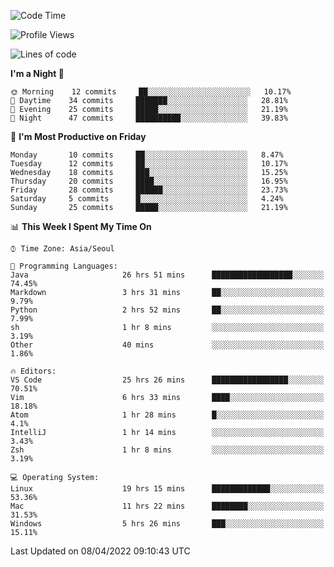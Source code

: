 <!--START_SECTION:waka-->
![Code Time](http://img.shields.io/badge/Code%20Time-45%20hrs%2030%20mins-blue)

![Profile Views](http://img.shields.io/badge/Profile%20Views-31-blue)

![Lines of code](https://img.shields.io/badge/From%20Hello%20World%20I%27ve%20Written-1%20Million%20lines%20of%20code-blue)

**I'm a Night 🦉** 

```text
🌞 Morning    12 commits     ██░░░░░░░░░░░░░░░░░░░░░░░   10.17% 
🌆 Daytime    34 commits     ███████░░░░░░░░░░░░░░░░░░   28.81% 
🌃 Evening    25 commits     █████░░░░░░░░░░░░░░░░░░░░   21.19% 
🌙 Night      47 commits     ██████████░░░░░░░░░░░░░░░   39.83%

```
📅 **I'm Most Productive on Friday** 

```text
Monday       10 commits     ██░░░░░░░░░░░░░░░░░░░░░░░   8.47% 
Tuesday      12 commits     ██░░░░░░░░░░░░░░░░░░░░░░░   10.17% 
Wednesday    18 commits     ███░░░░░░░░░░░░░░░░░░░░░░   15.25% 
Thursday     20 commits     ████░░░░░░░░░░░░░░░░░░░░░   16.95% 
Friday       28 commits     ██████░░░░░░░░░░░░░░░░░░░   23.73% 
Saturday     5 commits      █░░░░░░░░░░░░░░░░░░░░░░░░   4.24% 
Sunday       25 commits     █████░░░░░░░░░░░░░░░░░░░░   21.19%

```


📊 **This Week I Spent My Time On** 

```text
⌚︎ Time Zone: Asia/Seoul

💬 Programming Languages: 
Java                     26 hrs 51 mins      ██████████████████░░░░░░░   74.45% 
Markdown                 3 hrs 31 mins       ██░░░░░░░░░░░░░░░░░░░░░░░   9.79% 
Python                   2 hrs 52 mins       ██░░░░░░░░░░░░░░░░░░░░░░░   7.99% 
sh                       1 hr 8 mins         ░░░░░░░░░░░░░░░░░░░░░░░░░   3.19% 
Other                    40 mins             ░░░░░░░░░░░░░░░░░░░░░░░░░   1.86%

🔥 Editors: 
VS Code                  25 hrs 26 mins      █████████████████░░░░░░░░   70.51% 
Vim                      6 hrs 33 mins       ████░░░░░░░░░░░░░░░░░░░░░   18.18% 
Atom                     1 hr 28 mins        █░░░░░░░░░░░░░░░░░░░░░░░░   4.1% 
IntelliJ                 1 hr 14 mins        ░░░░░░░░░░░░░░░░░░░░░░░░░   3.43% 
Zsh                      1 hr 8 mins         ░░░░░░░░░░░░░░░░░░░░░░░░░   3.19%

💻 Operating System: 
Linux                    19 hrs 15 mins      █████████████░░░░░░░░░░░░   53.36% 
Mac                      11 hrs 22 mins      ████████░░░░░░░░░░░░░░░░░   31.53% 
Windows                  5 hrs 26 mins       ███░░░░░░░░░░░░░░░░░░░░░░   15.11%

```


 Last Updated on 08/04/2022 09:10:43 UTC
<!--END_SECTION:waka-->
